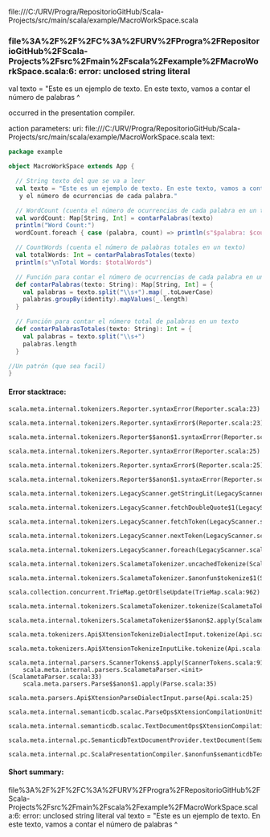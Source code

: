 file:///C:/URV/Progra/RepositorioGitHub/Scala-Projects/src/main/scala/example/MacroWorkSpace.scala
### file%3A%2F%2F%2FC%3A%2FURV%2FProgra%2FRepositorioGitHub%2FScala-Projects%2Fsrc%2Fmain%2Fscala%2Fexample%2FMacroWorkSpace.scala:6: error: unclosed string literal
  val texto = "Este es un ejemplo de texto. En este texto, vamos a contar el número de palabras
              ^

occurred in the presentation compiler.

action parameters:
uri: file:///C:/URV/Progra/RepositorioGitHub/Scala-Projects/src/main/scala/example/MacroWorkSpace.scala
text:
```scala
package example

object MacroWorkSpace extends App {

  // String texto del que se va a leer
  val texto = "Este es un ejemplo de texto. En este texto, vamos a contar el número de palabras
   y el número de ocurrencias de cada palabra."

  // WordCount (cuenta el número de ocurrencias de cada palabra en un texto)
  val wordCount: Map[String, Int] = contarPalabras(texto)
  println("Word Count:")
  wordCount.foreach { case (palabra, count) => println(s"$palabra: $count") }

  // CountWords (cuenta el número de palabras totales en un texto)
  val totalWords: Int = contarPalabrasTotales(texto)
  println(s"\nTotal Words: $totalWords")

  // Función para contar el número de ocurrencias de cada palabra en un texto
  def contarPalabras(texto: String): Map[String, Int] = {
    val palabras = texto.split("\\s+").map(_.toLowerCase)
    palabras.groupBy(identity).mapValues(_.length)
  }

  // Función para contar el número total de palabras en un texto
  def contarPalabrasTotales(texto: String): Int = {
    val palabras = texto.split("\\s+")
    palabras.length
  }

//Un patrón (que sea facil)
}

```



#### Error stacktrace:

```
scala.meta.internal.tokenizers.Reporter.syntaxError(Reporter.scala:23)
	scala.meta.internal.tokenizers.Reporter.syntaxError$(Reporter.scala:23)
	scala.meta.internal.tokenizers.Reporter$$anon$1.syntaxError(Reporter.scala:33)
	scala.meta.internal.tokenizers.Reporter.syntaxError(Reporter.scala:25)
	scala.meta.internal.tokenizers.Reporter.syntaxError$(Reporter.scala:25)
	scala.meta.internal.tokenizers.Reporter$$anon$1.syntaxError(Reporter.scala:33)
	scala.meta.internal.tokenizers.LegacyScanner.getStringLit(LegacyScanner.scala:553)
	scala.meta.internal.tokenizers.LegacyScanner.fetchDoubleQuote$1(LegacyScanner.scala:372)
	scala.meta.internal.tokenizers.LegacyScanner.fetchToken(LegacyScanner.scala:376)
	scala.meta.internal.tokenizers.LegacyScanner.nextToken(LegacyScanner.scala:211)
	scala.meta.internal.tokenizers.LegacyScanner.foreach(LegacyScanner.scala:1011)
	scala.meta.internal.tokenizers.ScalametaTokenizer.uncachedTokenize(ScalametaTokenizer.scala:24)
	scala.meta.internal.tokenizers.ScalametaTokenizer.$anonfun$tokenize$1(ScalametaTokenizer.scala:17)
	scala.collection.concurrent.TrieMap.getOrElseUpdate(TrieMap.scala:962)
	scala.meta.internal.tokenizers.ScalametaTokenizer.tokenize(ScalametaTokenizer.scala:17)
	scala.meta.internal.tokenizers.ScalametaTokenizer$$anon$2.apply(ScalametaTokenizer.scala:332)
	scala.meta.tokenizers.Api$XtensionTokenizeDialectInput.tokenize(Api.scala:25)
	scala.meta.tokenizers.Api$XtensionTokenizeInputLike.tokenize(Api.scala:14)
	scala.meta.internal.parsers.ScannerTokens$.apply(ScannerTokens.scala:914)
	scala.meta.internal.parsers.ScalametaParser.<init>(ScalametaParser.scala:33)
	scala.meta.parsers.Parse$$anon$1.apply(Parse.scala:35)
	scala.meta.parsers.Api$XtensionParseDialectInput.parse(Api.scala:25)
	scala.meta.internal.semanticdb.scalac.ParseOps$XtensionCompilationUnitSource.toSource(ParseOps.scala:17)
	scala.meta.internal.semanticdb.scalac.TextDocumentOps$XtensionCompilationUnitDocument.toTextDocument(TextDocumentOps.scala:206)
	scala.meta.internal.pc.SemanticdbTextDocumentProvider.textDocument(SemanticdbTextDocumentProvider.scala:54)
	scala.meta.internal.pc.ScalaPresentationCompiler.$anonfun$semanticdbTextDocument$1(ScalaPresentationCompiler.scala:374)
```
#### Short summary: 

file%3A%2F%2F%2FC%3A%2FURV%2FProgra%2FRepositorioGitHub%2FScala-Projects%2Fsrc%2Fmain%2Fscala%2Fexample%2FMacroWorkSpace.scala:6: error: unclosed string literal
  val texto = "Este es un ejemplo de texto. En este texto, vamos a contar el número de palabras
              ^